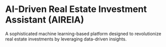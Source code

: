 # AI-Driven Real Estate Investment Assistant (AIREIA)

A sophisticated machine learning-based platform designed to revolutionize real estate investments by leveraging data-driven insights.

